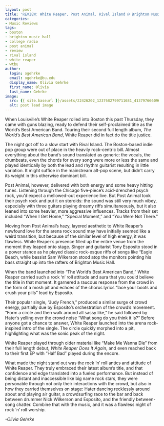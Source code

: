 ```yaml
---
layout: post
title: 'REVIEW: White Reaper, Post Animal, Rival Island @ Brighton Music Hall 11/09'
categories:
- Music Reviews
tags:
- boston
- brighton music hall
- college radio
- post animal
- review
- rival island
- white reaper
- wtbu
author:
  login: ogehrke
  email: ogehrke@bu.edu
  display_name: Olivia Gehrke
  first_name: Olivia
  last_name: Gehrke
image:
  src: {{ site.baseurl }}/assets/22426202_1237682799711681_4137976660968621361_o-2-636x242.jpg
  alt: post lead image
---
```


When Louisville’s White Reaper rolled into Boston this past Thursday, they came with guns blazing, ready to defend their self-proclaimed title as the World’s Best American Band. Touring their second full length album, _The World’s Best American Band_, White Reaper did in fact do the title justice.

The night got off to a slow start with Rival Island. The Boston-based indie pop group were out of place in the heavily rock-centric bill. Almost everything about the band’s sound translated as generic: the vocals, the drumbeats, even the chords for every song were more or less the same and played identically by both the lead and rhythm guitarist resulting in little variation. It might suffice in the mainstream alt-pop scene, but didn’t carry its weight in this otherwise dominant bill.

Post Animal, however, delivered with both energy and some heavy hitting tunes. Listening through the Chicago five-piece’s acid-drenched psych rock, you’d expect a mellowed-out experience live. But Post Animal took their psych rock and put it on steroids: the sound was still very much vibey, especially with three guitars playing dreamy riffs simultaneously, but it also leaned into some heavier, more aggressive influences. Tracks from their set included “When I Get Home,” “Special Moment,” and “You Were Not There.”

Moving from Post Animal’s hazy, layered aesthetic to White Reaper’s newfound love for the arena rock sound may have initially seemed like a weird transition, but because of the similar level of high energy, it was flawless. White Reaper’s presence filled up the entire venue from the moment they leaped onto stage. Singer and guitarist Tony Esposito stood in a power stance as he played classic rock-esque riffs of songs like “Eagle Beach, while bassist Sam Wilkerson stood atop the monitors pointing his bass straight up into the rafters of Brighton Music Hall.

When the band launched into “The World’s Best American Band,” White Reaper carried such a rock ‘n’ roll attitude and aura that you could believe the title in that moment. It garnered a raucous response from the crowd in the form of a mosh pit and echoes of the chorus lyrics “lace your boots and crush your pills” lead by Esposito.

Their popular single, “Judy French,” produced a similar surge of crowd energy, partially due by Esposito’s orchestration of the crowd’s movement. “Form a circle and then walk around all sassy like,” he said followed by Hater’s yelling over the crowd noise “What song do you think it is?” Before anyone got a chance to answer, White Reaper launched into the arena rock-inspired intro of the single. The circle quickly morphed into a pit, highlighting what was the sonic peak of the night.

White Reaper played through older material like “Make Me Wanna Die” from their full length debut, _White Reaper Does It Again_, and even reached back to their first EP with “Half Bad” played during the encore.

What made the night stand out was the rock ‘n’ roll antics and attitude of White Reaper. They truly embraced their latest album’s title, and that confidence and edge translated into a fueled performance. But instead of being distant and inaccessible like big name rock stars, they were personable through not only their interactions with the crowd, but also in how they carried themselves on stage: Hater dancing recklessly around about and playing air guitar, a crowdsurfing race to the bar and back between drummer Nick Wilkerson and Esposito, and the friendly between-song chatter. Combine that with the music, and it was a flawless night of rock ‘n’ roll worship.

_\-Olivia Gehrke_